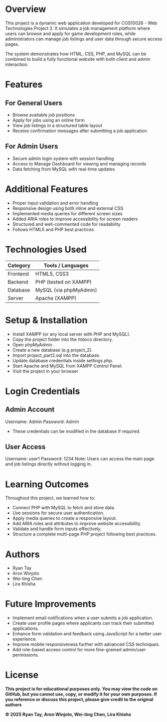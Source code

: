 # Overview
This project is a dynamic web application developed for COS10026 - Web Technologies Project 2.
It simulates a job management platform where users can browse and apply for game development roles, while administrators can manage job listings and user data through secure access pages.

The system demonstrates how HTML, CSS, PHP, and MySQL can be combined to build a fully functional website with both client and admin interaction.


# Features

## For General Users
- Browse available job positions
- Apply for jobs using an online form
- View job listings in a structured table layout
- Receive confirmation messages after submitting a job application

## For Admin Users
- Secure admin login system with session handling
- Access to Manage Dashboard for viewing and managing records
- Data fetching from MySQL with real-time updates

# Additional Features
- Proper input validation and error handling
- Responsive design using both inline and external CSS
- Implemented media queries for different screen sizes
- Added ARIA roles to improve accessibility for screen readers
- Structured and well-commented code for readability
- Follows HTML5 and PHP best practices


# Technologies Used

| Category | Tools / Languages |
|----------|------------------|
| Frontend | HTML5, CSS3 |
| Backend  | PHP (tested on XAMPP) |
| Database | MySQL (via phpMyAdmin) |
| Server   | Apache (XAMPP) |



# Setup & Installation
- Install XAMPP (or any local server with PHP and MySQL).
- Copy the project folder into the htdocs directory.
- Open phpMyAdmin .
- Create a new database (e.g project_2).
- Import project_part2.sql into the database.
- Update database credentials inside settings.php.
- Start Apache and MySQL from XAMPP Control Panel.
- Visit the project in your browser
  

# Login Credentials

## Admin Account
Username: Admin
Password: Admin

* These credentials can be modified in the database if required.

## User Access
Username: user1
Password: 1234
Note: Users can access the main page and job listings directly without logging in.


# Learning Outcomes
Throughout this project, we learned how to:
- Connect PHP with MySQL to fetch and store data.
- Use sessions for secure user authentication.
- Apply media queries to create a responsive layout.
- Add ARIA roles and attributes to improve website accessibility.
- Validate and handle form inputs effectively.
- Structure a complete multi-page PHP project following best practices.


# Authors
- Ryan Tay
- Aron Winjoto
- Wei-ting Chen
- Lira Khisha


# Future Improvements
- Implement email notifications when a user submits a job application.
- Create user profile pages where applicants can track their submitted applications.
- Enhance form validation and feedback using JavaScript for a better user experience.
- Improve mobile responsiveness further with advanced CSS techniques.
- Add role-based access control for more fine-grained admin/user permissions.


# License
**This project is for educational purposes only. You may view the code on GitHub, but you cannot use, copy, or modify it for your own purposes. If you reference or discuss this project, please give credit to the original authors**

**© 2025 Ryan Tay, Aron Winjoto, Wei-ting Chen, Lira Khisha**
